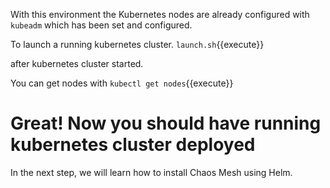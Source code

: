 With this environment the Kubernetes nodes are already configured with `kubeadm` which has been set and configured.

To launch a running kubernetes cluster.
`launch.sh`{{execute}}

after kubernetes cluster started. 

You can get nodes with `kubectl get nodes`{{execute}}

# Great! Now you should have running kubernetes cluster deployed

In the next step, we will learn how to install Chaos Mesh using Helm.